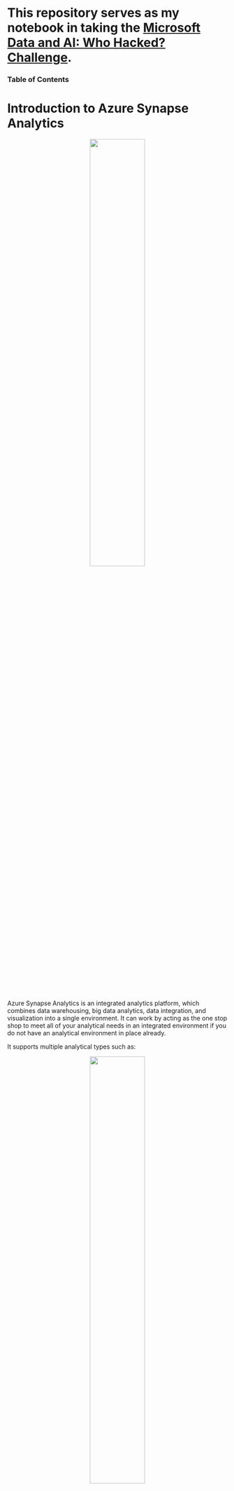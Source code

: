 # This repository serves as my notebook in taking the [Microsoft Data and AI: Who Hacked? Challenge](https://docs.microsoft.com/en-us/learn/challenges?id=6e76f1bd-257e-48d5-875b-b6f1e25cf028&WT.mc_id=cloudskillschallenge_6e76f1bd-257e-48d5-875b-b6f1e25cf028).

### Table of Contents

# Introduction to Azure Synapse Analytics
<p align="center" width="100%">
    <img width="50%" src="https://github.com/cedricquitor/ml-ai-notebook/blob/main/images/synapse-overview.png">
</p>

Azure Synapse Analytics is an integrated analytics platform, which combines data warehousing, big data analytics, data integration, and visualization into a single environment. It can work by acting as the one stop shop to meet all of your analytical needs in an integrated environment if you do not have an analytical environment in place already.

It supports multiple analytical types such as:

<p align="center" width="100%">
    <img width="50%" src="https://github.com/cedricquitor/ml-ai-notebook/blob/main/images/types-analytics.png">
</p>

### Descriptive analytics
Descriptive analytics answers the question *“What is happening in my business?”*

Common solution: Create a data warehouse.

Azure Synapse Analytics leverages the dedicated SQL pool capability that enables you to create a persisted data warehouse to perform this type of analysis.

### Diagnostic analytics
Diagnostic analytics deals with answering the question *“Why is it happening?*

Common solution: Explore information in existing data warehouse or a wider search in your data estate to find more data.

You can use the same serverless SQL pool capability within Azure Synapse Analytics that enables you to interactively explore data within a data lake. Serverless SQL pools can quickly enable a user to search for additional data.

### Predictive analytics
Predictive analysis answers the question *“What is likely to happen in the future based on previous trends and patterns?”*

Azure Synapse Spark, an integrated Apache Spark engine, pools can be used with other services such as Azure Machine Learning Services, or Azure Databricks.

### Prescriptive analytics
This type of analytics looks at *executing actions based on real-time or near real-time analysis of data*, using predictive analytics.

Azure Synapse Analytics provides this capability through both Apache Spark, Azure Synapse Link, and by integrating streaming technologies such as Azure Stream Analytics.

Azure Synapse Analytics brings two worlds, serverless and dedicated resources, together with a unified data integration experience to ingest, prepare, manage, and serve data using Azure Synapse Pipelines. In addition, you can visualize the data in the form of dashboards and reports for immediate analysis using Power BI, which is integrated into the service too.

## Apache Spark pool with full support for Scala, Python, SparkSQL, and C#
You can develop big data engineering and machine learning solutions using Apache Spark for Azure Synapse. You can take advantage of the big data computation engine to deal with complex compute transformations that would take too long in a data warehouse. For machine learning workloads, you can use SparkML algorithms and AzureML integration for Apache Spark 2.4 with built-in support for Linux Foundation Delta Lake.

## Data integration with Azure Synapse Pipelines
Azure Synapse Pipelines leverages the capabilities of Azure Data Factory and is the cloud-based ETL and data integration service that allows you to create data-driven workflows for orchestrating data movement and transforming data at scale.

You can create and schedule data-driven workflows with Azure Synapse Pipelines. You can build complex ETL processes that transform data visually with data flows or by using compute services such as Azure Databricks.

## Perform operational analytics with near real-time hybrid transactional and analytical processing with Azure Synapse Link
Azure Synapse Analytics enables you to reach out to operational data using Azure Synapse Link, and is achieved without impacting the performance of the transactional data store. As data changes in the transactional system, the changed data is fed to the analytical store in a Column store format from which Azure Synapse Link can query with no disruption to the source system.

## When to use Azure Synapse Analytics
Across all organizations and industries, the common use cases for Azure Synapse Analytics are identified by the need for:

### Modern data warehousing
This involves the ability to integrate all data, including big data, to reason over data for analytics and reporting purposes from a descriptive analytics perspective, independent of its location or structure.

### Advanced analytics
Enables organizations to perform predictive analytics using both the native features of Azure Synapse Analytics, and integrating with other technologies such as Azure Databricks.

### Data exploration and discovery
The serverless SQL pool functionality provided by Azure Synapse Analytics enables Data Analysts, Data Engineers and Data Scientist alike to explore the data within your data estate. This capability supports data discovery, diagnostic analytics, and exploratory data analysis.

### Real time analytics
Azure Synapse Analytics can capture, store and analyze data in real-time or near-real time with features such as Azure Synapse Link, or through the integration of services such as Azure Stream Analytics and Azure Data Explorer.

### Data integration
Azure Synapse Pipelines enables you to ingest, prepare, model and serve the data to be used by downstream systems. This can be used by components of Azure Synapse Analytics exclusively.

<p align="center" width="100%">
    <img width="50%" src="https://github.com/cedricquitor/ml-ai-notebook/blob/main/images/synapse-only-process.png">
</p>

It can also interact with existing Azure services that you may already have in place for your existing analytical solutions.

<p align="center" width="100%">
    <img width="50%" src="https://github.com/cedricquitor/ml-ai-notebook/blob/main/images/synapse-azure-process.png">
</p>

### Integrated analytics
With the variety of analytics that can be performed on the data at your disposal, putting together the services in a cohesive solution can be a complex operation. Azure Synapse Analytics removes this complexity by integrating the analytics landscape into one service.

# Design a Modern Data Warehouse using Azure Synapse Analytics
## Describe a modern data warehouse
A modern data warehouse lets you bring together all your data at any scale easily, and means you can get insights through analytical dashboards, operational reports, or advanced analytics for all your users.

The pace of change in both the capabilities of technologies, and the elastic nature of cloud services has meant that new opportunities have been presented to evolve the data warehouse to handle modern workloads including:

### Increased volumes of data
Microsoft Azure services have the capability to scale its capacity to meet the demands that an organization faces as its data grows. In traditional on-premises data, scaling on-premises servers is a non-trivial task that involves costs, procurement of additional hardware, as well as potential disruption to the business to meet the demand.

You can auto-scale or scale in one click with Azure. It is pay-as-you go compared to on-premise which requires you to pay upfront cost.

### New varieties of data
Staging data is also simplified using Azure Data Lake Store Gen2, which can store a wide variety of data in its raw format, making the process of ingesting data into a data warehouse much easier.

Traditional data warehouses in the past have had difficulty in handling certain types of data. For example, extrapolating data from sources such as PDF files through to sound files were either too complex or cost prohibitive. The improvements in AI technologies such as Form Recognizer and Speech to Text Cognitive Services means that these types of data sources can now be passed through a cognitive service and outputted in a text-based format that can be stored in the Azure Data Lake Store Gen2, along with the source files themselves.

### Data velocities
Traditional on-premises data warehouses in the main have dealt with the batch movement of data based on a schedule. Some organization may build real-time data warehouse if the business need is compelling and the organization can absorb the cost of the implementation.

## Define a modern data warehouse architecture
When thinking about usage patterns that customers are using today to maximize the value of their data, a modern data warehouse lets you bring together all your data at scale easily, so you get to the insights through analytics dashboards, operational reporting, or advanced analytics for your users.

The process of building a modern data warehouse typically consists of:

- Data Ingestion and Preparation.
- Making the data ready for consumption by analytical tools.
- Providing access to the data, in a shaped format so that it can easily be consumed by data visualization tools.

Prior to the release of Azure Synapse Analytics, this would be achieved in the following way:

### Data ingestion and preparation
At the foundation, customers build a data lake to store all their data and different data types with Azure Data Lake Store Gen2. To ingest data, customers can do so code-free with over 100 data integration connectors with Azure Data Factory. Data Factory empowers customers to do code-free ETL/ELT, including preparation and transformation.

Whether the data is an on-premises data sources, other Azure services, or other cloud services, customers can seamlessly author, monitor, and manage their big data pipelines with a visual environment that is easy to use.

### Making the data ready for consumption by analytical tools
Azure Synapse Analytics implements a data warehouse using a dedicated SQL pool that leverages the Massively Parallel Processing engine that brings together enterprise data warehousing and Big Data analytics.

### Providing access to the data, in a shaped format so that it can easily be consumed by data visualization tools
Power BI enables customers to build visualizations on massive amounts of data and ensures that data insights are available to everyone across their organization. Power BI supports an enormous set of data sources, which can be queried live, or be used to model and ingest for detailed analysis and visualization.

### Defining a modern data warehousing architecture with Azure Synapse Analytics
You can either use Azure Synapse exclusively, which works well for green field projects. But for organizations with existing investments in Azure with Azure Data Factory, Azure Databricks and Power BI, you can take a hybrid approach and combine them with Azure Synapse Analytics. It is also important to understand that you can also use a range of languages to ingest data, clean, transform and serve the data. These languages can include the SQL, Python and Scala language. All of which can be used within Azure Synapse Analytics.

# Use automated machine learning in Azure Machine Learning
## What is machine learning?
It is a technique where you can use data to train a model that predicts unknown information.

For example, suppose Adventure Works Cycles is a business that rents cycles in a city. The business could use historic data to train a model that predicts daily rental demand in order to make sure sufficient staff and cycles are available.

To do this, Adventure Works could create a machine learning model that takes information about a specific day (the day of week, the anticipated weather conditions, and so on) as an input, and predicts the expected number of rentals as an output.

## Azure Machine Learning
Azure Machine Learning is a cloud-based service that helps simplify some of the tasks and reduce the time it takes to prepare data, train a model, and deploy a predictive service. 

## Create an Azure Machine Learning workspace
Azure Machine Learning is a cloud-based platform for building and operating machine learning solutions in Azure. It includes a wide range of features and capabilities that help data scientists prepare data, train models, publish predictive services, and monitor their usage. Most importantly, it helps data scientists increase their efficiency by automating many of the time-consuming tasks associated with training models; and it enables them to use cloud-based compute resources that scale effectively to handle large volumes of data while incurring costs only when actually used.

## Create an Azure Machine Learning workspace
Follow these steps to create a workspace:
1. Sign into the [Azure](https://portal.azure.com/#home) portal using your Microsoft credentials.
2. Select ＋Create a resource, search for Machine Learning, and create a new Azure Machine Learning resource with an Azure Machine Learning plan. Use the following settings:

    - **Subscription:** Your Azure subscription
    - **Resource group:** Create or select a resource group
    - **Workspace name:** Enter a unique name for your workspace
    - **Region:** Select the geographical region closest to you
    - **Storage account:** Note the default new storage account that will be created for your workspace
    - **Key vault:** Note the default new key vault that will be created for your workspace
    - **Application insights:** Note the default new application insights resource that will be created for your workspace
    - **Container registry:** None (one will be created automatically the first time you deploy a model to a container)

3. Select Review + create. Wait for your workspace to be created (it can take a few minutes). Then go to it in the portal.
4. On the Overview page for your workspace, launch Azure Machine Learning studio (or open a new browser tab and navigate to https://ml.azure.com), and sign into Azure Machine Learning studio using your Microsoft account.
5. In Azure Machine Learning studio, toggle the ☰ icon at the top left to view the various pages in the interface. You can use these pages to manage the resources in your workspace.

You can manage your workspace using the Azure portal, but for data scientists and Machine Learning operations engineers, Azure Machine Learning studio provides a more focused user interface for managing workspace resources.

## Create compute resources
At its core, Azure Machine Learning is a platform for training and managing machine learning models, for which you need compute on which to run the training process.

### Create a compute cluster
Compute targets are cloud-based resources on which you can run model training and data exploration processes.

In [Azure Machine Learning studio](https://ml.azure.com/), expand the left pane by selecting the three lines at the top left of the screen. View the Compute page (under Manage). This is where you manage the compute targets for your data science activities. There are four kinds of compute resource you can create:
- **Compute Instances:** Development workstations that data scientists can use to work with data and models.
- **Compute Clusters:** Scalable clusters of virtual machines for on-demand processing of experiment code.
- **Inference Clusters:** Deployment targets for predictive services that use your trained models.
- **Attached Compute:** Links to existing Azure compute resources, such as Virtual Machines or Azure Databricks clusters.

1. Switch to the Compute Clusters tab, and add a new compute cluster with the following settings. You'll use this to train a machine learning model:
- **Location:** Select the same as your workspace. If that location is not listed, choose the one closest to you
- **Virtual Machine tier:** Dedicated
- **Virtual Machine type:** CPU
- **Virtual Machine size:**
    - Choose **Select from all options**
    - Search for and select **Standard_DS11_v2**
- Select **Next**
- **Compute name:** enter a unique name
- **Minimum number of nodes:** 0
- **Maximum number of nodes:** 2
- **Idle seconds before scale down:** 120
- **Enable SSH access:** Unselected
- Select **Create**

## Explore data
Machine learning models must be trained with existing data. In this case, you'll use a dataset of historical bicycle rental details to train a model that predicts the number of bicycle rentals that should be expected on a given day, based on seasonal and meteorological features.

### Create a dataset
In Azure Machine Learning, data for model training and other operations is usually encapsulated in an object called a dataset.

1. View the comma-separated data at https://aka.ms/bike-rentals in your web browser.
2. In [Azure Machine Learning studio](https://ml.azure.com/), expand the left pane by selecting the three lines at the top left of the screen. View the Data page (under Assets). The Data page contains specific data files or tables that you plan to work with in Azure ML. You can create datasets from this page as well.
3. Create a new dataset from web files, using the following settings:
- **Basic Info:**
    - **Web URL:** https://aka.ms/bike-rentals
    - **Name:** bike-rentals
    - **Dataset type:** Tabular
    - **Description:** Bicycle rental data
    - **Skip data validation:** do not select
- **Settings and preview:**
    - **File format:** Delimited
    - **Delimiter:** Comma
    - **Encoding:** UTF-8
    - **Column headers:** Only first file has headers
    - **Skip rows:** None
    - **Dataset contains multi-line data:** do not select
- **Schema:**
    - Include all columns other than **Path**
    - Review the automatically detected types
- **Confirm details:**
    - Do not profile the dataset after creation

4. After the dataset has been created, open it and view the Explore page to see a sample of the data. This data contains historical features and labels for bike rentals.

## Train a machine learning model
The automated machine learning capability in Azure Machine Learning supports supervised machine learning models - in other words, models for which the training data includes known label values. You can use automated machine learning to train models for:
- **Classification** (predicting categories or classes)
- **Regression** (predicting numeric values)
- **Time series forecasting** (predicting numeric values at a future point in time)

### Run an automated machine learning experiment
In Azure Machine Learning, operations that you run are called experiments. Follow the steps to run an experiment that uses automated machine learning to train a regression model that predicts bicycle rentals.

1. In [Azure Machine Learning studio](https://ml.azure.com/), view the Automated ML page (under Author).
2. Create an Automated ML run with the following settings:
- **Select dataset:**
    - **Dataset:** bike-rentals
- **Configure run:**
    - **New experiment name:** mslearn-bike-rental
    - **Target column:** rentals (this is the label that the model is trained to predict)
    - **Select compute cluster:** the compute cluster that you created previously
- **Select task and settings:**
    - **Task type:** Regression (the model predicts a numeric value)

Notice under task type there are settings View additional configuration settings and View Featurization settings. Now configure these settings.
- **Additional configuration settings:**
    - **Primary metric:** Select **Normalized root mean squared error**
    - **Explain best model:** Selected — _this option causes automated machine learning to calculate feature importance for the best model which makes it possible to determine the influence of each feature on the predicted label._
    - **Use all supported models:** Unselected. You'll restrict the experiment to try only a few specific algorithms.
    - **Allowed models:** Select only **RandomForest** and **LightGBM** — normally you'd want to try as many as possible, but each model added increases the time it takes to run the experiment.
    - **Exit criterion:**
        - **Training job time (hours):** 0.5 — _ends the experiment after a maximum of 30 minutes._
        - **Metric score threshold:** 0.085 — _if a model achieves a normalized root mean squared error metric score of 0.085 or less, the experiment ends._
    - **Concurrency:** _do not change_
- **Featurization settings:**
    - **Enable featurization:** Selected — _automatically preprocess the features before training._

Click Next to go to the next selection pane.
- **Optional** Select the validation and test type
    - **Validation type:** Auto
    - **Test dataset (preview):** No test dataset required

3. When you finish submitting the automated ML run details, it starts automatically. Wait for the run status to change from Preparing to Running.
4. When the run status changes to Running, view the Models tab and observe as each possible combination of training algorithm and pre-processing steps is tried and the performance of the resulting model is evaluated. The page automatically refreshes periodically, but you can also select ↻ Refresh. It might take 10 minutes or so before models start to appear, as the cluster nodes must be initialized before training can begin.
5. Wait for the experiment to finish. It might take a while — now might be a good time for a coffee break!

### Review the best model
After the experiment has finished you can review the best performing model. In this case, you used exit criteria to stop the experiment. Thus the "best" model the experiment generated might not be the best possible model, just the best one found within the time allowed for this exercise.

1. On the Details tab of the automated machine learning run, note the best model summary.
2. Select the **Algorithm name** for the best model to view its details.

The best model is identified based on the evaluation metric you specified, _Normalized root mean squared error_.

A technique called _cross-validation_ is used to calculate the evaluation metric. After the model is trained using a portion of the data, the remaining portion is used to iteratively test, or cross-validate, the trained model. The metric is calculated by comparing the predicted value from the test with the actual known value, or label.

The difference between the predicted and actual value, known as the _residuals_, indicates the amount of error in the model. The particular performance metric you used, normalized root mean squared error, is calculated by squaring the errors across all of the test cases, finding the mean of these squares, and then taking the square root. What all of this means is that smaller this value is, the more accurate the model's predictions.

3. Next to the _Normalized root mean squared error value_, select **View all other metrics** to see values of other possible evaluation metrics for a regression model.
4. Select the **Metrics** tab and select the **residuals** and **predicted_true** charts if they are not already selected.

Review the charts which show the performance of the model. The chart compares the predicted values against the true values, and shows the residuals, the differences between predicted and actual values, as a histogram.

The **Predicted vs. True** chart should show a diagonal trend in which the predicted value correlates closely to the true value. The dotted line shows how a perfect model should perform. The closer the line of your model's average predicted value is to the dotted line, the better its performance. A histogram below the line chart shows the distribution of true values.

<p align="center" width="100%">
    <img width="50%" src="https://github.com/cedricquitor/ml-ai-notebook/blob/main/images/predicted-vs-true.png">
</p>

The **Residual Histogram** shows the frequency of residual value ranges. Residuals represent variance between predicted and true values that can't be explained by the model, in other words, errors. You should hope to see the most frequently occurring residual values clustered around zero. You want to small errors with fewer errors at the extreme ends of the scale.

<p align="center" width="100%">
    <img width="50%" src="https://github.com/cedricquitor/ml-ai-notebook/blob/main/images/residual-histogram.png">
</p>

5. Select the **Explanations** tab. Select an explanation ID and then select **Aggregate feature Importance**. This chart shows how much each feature in the dataset influences the label prediction, like this:

<p align="center" width="100%">
    <img width="50%" src="https://github.com/cedricquitor/ml-ai-notebook/blob/main/images/feature-importance.png">
</p>

## Deploy a model as a service
After you've used automated machine learning to train some models, you can deploy the best performing model as a service for client applications to use.

### Deploy a predictive service
In Azure Machine Learning, you can deploy a service as an Azure Container Instances (ACI) or to an Azure Kubernetes Service (AKS) cluster. For production scenarios, an AKS deployment is recommended, for which you must create an inference cluster compute target. In this exercise, you'll use an ACI service, which is a suitable deployment target for testing, and does not require you to create an inference cluster.

1. In [Azure Machine Learning studio](https://ml.azure.com/), on the **Automated ML** page, select the run for your automated machine learning experiment.
2. On the **Details** tab, select the algorithm name for the best model.
3. On the **Model** tab, select the **Deploy** button and use the **Deploy to web service** option to deploy the model with the following settings:
- **Name:** predict-rentals
- **Description:** Predict cycle rentals
- **Compute type:** Azure Container Instance
- **Enable authentication:** Selected
4. Wait for the deployment to start - this may take a few seconds. Then, in the **Model summary** section, observe the **Deploy status** for the **predict-rentals** service, which should be **Running**. Wait for this status to change to **Successful**, which may take some time. You may need to select **↻ Refresh** periodically.
5. In Azure Machine Learning studio, view the **Endpoints** page and select the **predict-rentals** real-time endpoint. Then select the **Consume** tab and note the following information there. If you do not see the **Consume** tab, the deployment is not completely finished - you will need to wait and refresh the page. You would need the information from the **Consume** tab to connect to your deployed service from a client application.
- The REST endpoint for your service
- The primary or secondary key for your service

<p align="center" width="100%">
    <img width="50%" src="https://github.com/cedricquitor/ml-ai-notebook/blob/main/images/endpoints-2.png">
</p>

### Test the deployed service
Now you can test your deployed service.
1. On the **Endpoints** page, open the **predict-rentals** real-time endpoint.
2. When the **predict-rentals** endpoint opens, view the **Test** tab.
3. In the input data pane, replace the template JSON with the following input data:
```
{
  "Inputs": { 
    "data": [
      {
        "day": 1,
        "mnth": 1,   
        "year": 2022,
        "season": 2,
        "holiday": 0,
        "weekday": 1,
        "workingday": 1,
        "weathersit": 2, 
        "temp": 0.3, 
        "atemp": 0.3,
        "hum": 0.3,
        "windspeed": 0.3 
      }
    ]    
  },   
  "GlobalParameters": 1.0
}
```
4. Click on the **Test** button.
5. Review the test results, which include a predicted number of rentals based on the input features. The test pane took the input data and used the model you trained to return the predicted number of rentals.

<p align="center" width="100%">
    <img width="50%" src="https://github.com/cedricquitor/ml-ai-notebook/blob/main/images/workaround-test.png">
</p>

Let's review what you have done. You used a dataset of historical bicycle rental data to train a model. The model predicts the number of bicycle rentals expected on a given day, based on seasonal and meteorological _features_. In this case, the _labels_ are number of bicycle rentals.
